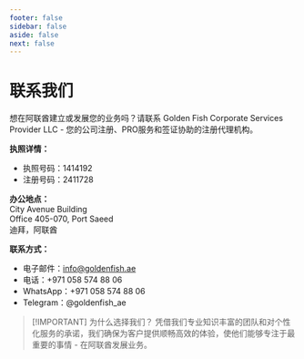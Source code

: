 ```yaml
---
footer: false
sidebar: false
aside: false
next: false
---
```


<!-- <p>
  <img src="/img/Logo.avif" alt="标志" width="100" height="100" style="margin-left: 50%;">
</p> -->

# 联系我们

想在阿联酋建立或发展您的业务吗？请联系 Golden Fish Corporate Services Provider LLC - 您的公司注册、PRO服务和签证协助的注册代理机构。

**执照详情：**

- 执照号码：1414192
- 注册号码：2411728

**办公地点：**  
City Avenue Building  
Office 405-070, Port Saeed  
迪拜，阿联酋

**联系方式：**

- 电子邮件：info@goldenfish.ae
- 电话：+971 058 574 88 06
- WhatsApp：+971 058 574 88 06
- Telegram：@goldenfish_ae

<!-- WhatsApp us at [+971 058 574 88 06](https://wa.me/message/KDLD4FZVW7EUC1)
Telegram us at [@goldenfish_ae](https://t.me/goldenfish_ae) -->

> [!IMPORTANT] 为什么选择我们？
> 凭借我们专业知识丰富的团队和对个性化服务的承诺，我们确保为客户提供顺畅高效的体验，使他们能够专注于最重要的事情 - 在阿联酋发展业务。

<ContactFormModal 
  formName="联系我们" 
  buttonText="给我们发送消息" 
  formStyle="display: block; margin: 2rem auto;"
  categoryLabel="所需支持级别：*" 
  categoryPlaceholderText="选择您的支持级别"
  messageLabel="我们如何帮助您？（建议填写）"
  messagePlaceholderText="请分享您的咨询详情，以便我们为您准备最佳解决方案"
  :services="[
  '基础级 — 仅提供初步咨询和指导',
  '标准级 — 完整的文件处理和流程管理',
  '全面级 — 全方位服务解决方案，您只需最少参与',
  '定制级 — 复杂要求或特殊业务情况',
  ]"
/>